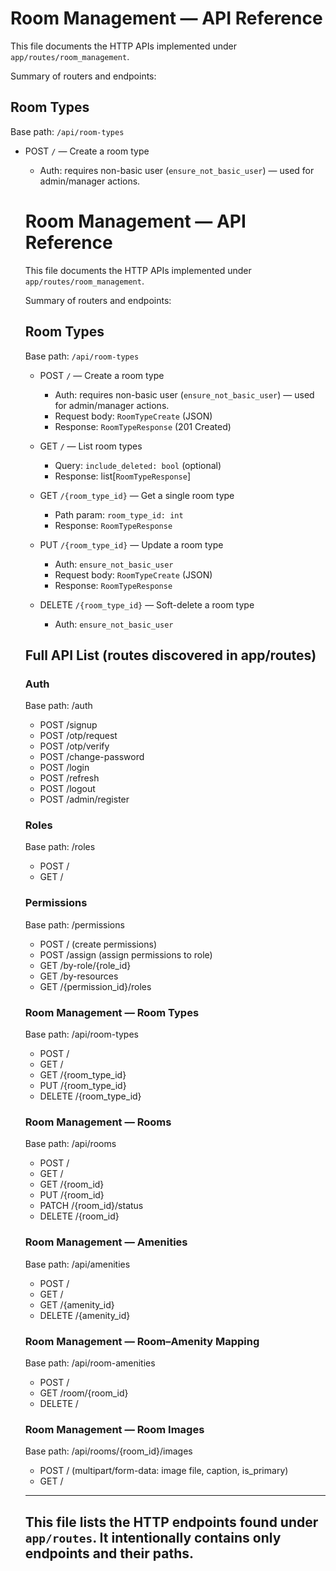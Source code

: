 # Room Management — API Reference

This file documents the HTTP APIs implemented under `app/routes/room_management`.

Summary of routers and endpoints:

## Room Types
Base path: `/api/room-types`

- POST `/` — Create a room type
  - Auth: requires non-basic user (`ensure_not_basic_user`) — used for admin/manager actions.
  # Room Management — API Reference

  This file documents the HTTP APIs implemented under `app/routes/room_management`.

  Summary of routers and endpoints:

  ## Room Types
  Base path: `/api/room-types`

  - POST `/` — Create a room type
    - Auth: requires non-basic user (`ensure_not_basic_user`) — used for admin/manager actions.
    - Request body: `RoomTypeCreate` (JSON)
    - Response: `RoomTypeResponse` (201 Created)

  - GET `/` — List room types
    - Query: `include_deleted: bool` (optional)
    - Response: list[`RoomTypeResponse`]

  - GET `/{room_type_id}` — Get a single room type
    - Path param: `room_type_id: int`
    - Response: `RoomTypeResponse`

  - PUT `/{room_type_id}` — Update a room type
    - Auth: `ensure_not_basic_user`
    - Request body: `RoomTypeCreate` (JSON)
    - Response: `RoomTypeResponse`

  - DELETE `/{room_type_id}` — Soft-delete a room type
    - Auth: `ensure_not_basic_user`

  ## Full API List (routes discovered in app/routes)

  ### Auth
  Base path: /auth

  - POST /signup
  - POST /otp/request
  - POST /otp/verify
  - POST /change-password
  - POST /login
  - POST /refresh
  - POST /logout
  - POST /admin/register

  ### Roles
  Base path: /roles

  - POST /
  - GET /

  ### Permissions
  Base path: /permissions

  - POST /                (create permissions)
  - POST /assign          (assign permissions to role)
  - GET /by-role/{role_id}
  - GET /by-resources
  - GET /{permission_id}/roles

  ### Room Management — Room Types
  Base path: /api/room-types

  - POST /
  - GET /
  - GET /{room_type_id}
  - PUT /{room_type_id}
  - DELETE /{room_type_id}

  ### Room Management — Rooms
  Base path: /api/rooms

  - POST /
  - GET /
  - GET /{room_id}
  - PUT /{room_id}
  - PATCH /{room_id}/status
  - DELETE /{room_id}

  ### Room Management — Amenities
  Base path: /api/amenities

  - POST /
  - GET /
  - GET /{amenity_id}
  - DELETE /{amenity_id}

  ### Room Management — Room–Amenity Mapping
  Base path: /api/room-amenities

  - POST /
  - GET /room/{room_id}
  - DELETE /

  ### Room Management — Room Images
  Base path: /api/rooms/{room_id}/images

  - POST /    (multipart/form-data: image file, caption, is_primary)
  - GET /

  ---

  This file lists the HTTP endpoints found under `app/routes`. It intentionally contains only endpoints and their paths.
  ---
